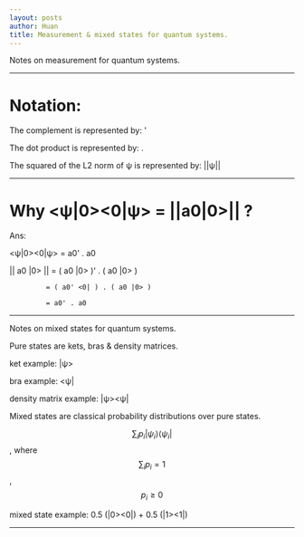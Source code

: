 ```yaml
---
layout: posts
author: Huan
title: Measurement & mixed states for quantum systems.
---
```


Notes on measurement for quantum systems.

---

# Notation:

The complement is represented by: '

The dot product is represented by: .

The squared of the L2 norm of ψ is represented by: ||ψ||

---

# Why <ψ|0><0|ψ> = ||a0|0>|| ?

Ans:

<ψ|0><0|ψ> = a0' . a0

|| a0 |0> || = ( a0 |0> )' . ( a0 |0> )

             = ( a0' <0| ) . ( a0 |0> )

             = a0' . a0

---

Notes on mixed states for quantum systems.

Pure states are kets, bras & density matrices.

ket example: |ψ>

bra example: <ψ|

density matrix example: |ψ><ψ|

Mixed states are classical probability distributions over pure states.

$$\sum_i p_i |\psi_i\rangle\langle\psi_i|$$, where $$\sum_i p_i=1$$, $$p_i\geq 0$$

mixed state example: 0.5 (|0><0|) + 0.5 (|1><1|)

---

<br>
